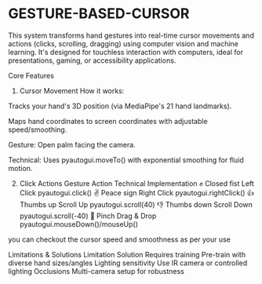 # GESTURE-BASED-CURSOR
This system transforms hand gestures into real-time cursor movements and actions (clicks, scrolling, dragging) using computer vision and machine learning. It's designed for touchless interaction with computers, ideal for presentations, gaming, or accessibility applications.

Core Features
1. Cursor Movement
How it works:

Tracks your hand's 3D position (via MediaPipe's 21 hand landmarks).

Maps hand coordinates to screen coordinates with adjustable speed/smoothing.

Gesture: Open palm facing the camera.

Technical: Uses pyautogui.moveTo() with exponential smoothing for fluid motion.

2. Click Actions
Gesture	Action	Technical Implementation
✊ Closed fist	Left Click	pyautogui.click()
✌ Peace sign	Right Click	pyautogui.rightClick()
👍 Thumbs up	Scroll Up	pyautogui.scroll(40)
👎 Thumbs down	Scroll Down	pyautogui.scroll(-40)
🤏 Pinch	Drag & Drop	pyautogui.mouseDown()/mouseUp()

you can checkout the cursor speed and smoothness as per your use

Limitations & Solutions
Limitation	Solution
Requires training	Pre-train with diverse hand sizes/angles
Lighting sensitivity	Use IR camera or controlled lighting
Occlusions	Multi-camera setup for robustness
